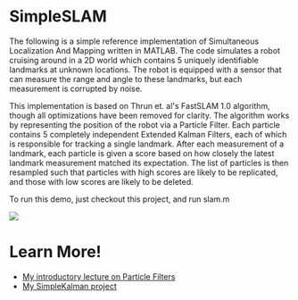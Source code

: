 SimpleSLAM
==========
The following is a simple reference implementation of Simultaneous Localization
And Mapping written in MATLAB. The code simulates a robot cruising around in
a 2D world which contains 5 uniquely identifiable landmarks at unknown
locations. The robot is equipped with a sensor that can measure the range and
angle to these landmarks, but each measurement is corrupted by noise.

This implementation is based on Thrun et. al's FastSLAM 1.0 algorithm, though
all optimizations have been removed for clarity. The algorithm works by
representing the position of the robot via a Particle Filter. Each particle
contains 5 completely independent Extended Kalman Filters, each of which is
responsible for tracking a single landmark. After each measurement of
a landmark, each particle is given a score based on how closely the latest
landmark measurement matched its expectation. The list of particles is then
resampled such that particles with high scores are likely to be replicated, and
those with low scores are likely to be deleted.

To run this demo, just checkout this project, and run slam.m 

![](https://github.com/randvoorhies/SimpleSLAM/raw/master/screenshot.png)

Learn More!
==================
*  [My introductory lecture on Particle Filters](http://ilab.usc.edu/~rand/LectureSlides/445Lectures/ParticleFiltering/index.html)
*  [My SimpleKalman project](https://github.com/randvoorhies/SimpleKalman)
